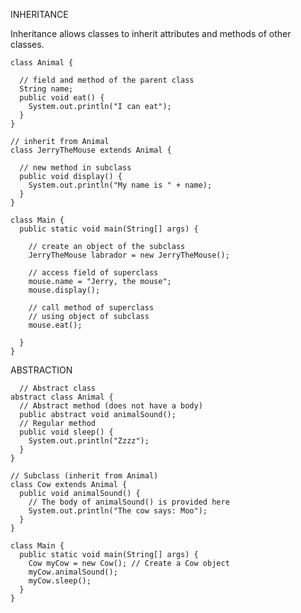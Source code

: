 INHERITANCE

  Inheritance allows classes to inherit attributes and methods of other classes.

    class Animal {

      // field and method of the parent class
      String name;
      public void eat() {
        System.out.println("I can eat");
      }
    }

    // inherit from Animal
    class JerryTheMouse extends Animal {

      // new method in subclass
      public void display() {
        System.out.println("My name is " + name);
      }
    }

    class Main {
      public static void main(String[] args) {

        // create an object of the subclass
        JerryTheMouse labrador = new JerryTheMouse();

        // access field of superclass
        mouse.name = "Jerry, the mouse";
        mouse.display();

        // call method of superclass
        // using object of subclass
        mouse.eat();

      }
    }

ABSTRACTION

      // Abstract class
    abstract class Animal {
      // Abstract method (does not have a body)
      public abstract void animalSound();
      // Regular method
      public void sleep() {
        System.out.println("Zzzz");
      }
    }

    // Subclass (inherit from Animal)
    class Cow extends Animal {
      public void animalSound() {
        // The body of animalSound() is provided here
        System.out.println("The cow says: Moo");
      }
    }

    class Main {
      public static void main(String[] args) {
        Cow myCow = new Cow(); // Create a Cow object
        myCow.animalSound();
        myCow.sleep();
      }
    }

